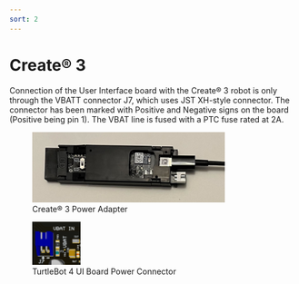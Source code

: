 ```yaml
---
sort: 2
---
```


# Create® 3

Connection of the User Interface board with the Create® 3 robot is only through the VBATT connector J7, which uses JST XH-style connector. The connector has been marked with Positive and Negative signs on the board (Positive being pin 1). The VBAT line is fused with a PTC fuse rated at 2A. 

<figure class="aligncenter">
    <img src="media/create3_adapter.png" alt="Create® 3 Power Adapter" style="width: 80%"/>
    <figcaption>Create® 3 Power Adapter</figcaption>
</figure>

<figure class="aligncenter">
    <img src="media/UI_PWR.png" alt="TurtleBot 4 UI Power" style="width: 20%"/>
    <figcaption>TurtleBot 4 UI Board Power Connector</figcaption>
</figure>